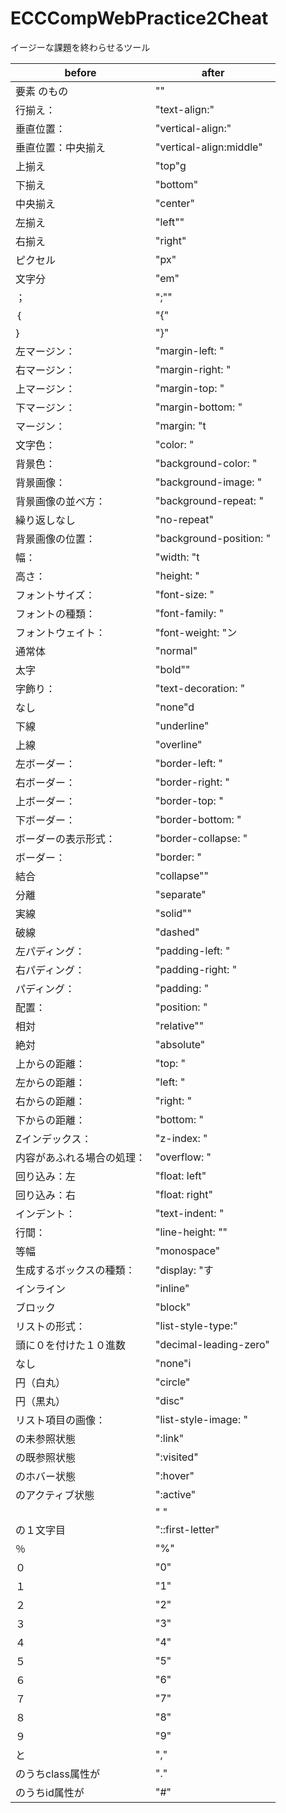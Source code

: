 # ECCCompWebPractice2Cheat

イージーな課題を終わらせるツール

|before|after |
|---|---|
|要素 のもの| ""|
|行揃え：| "text-align:"|
|垂直位置：| "vertical-align:"|
|垂直位置：中央揃え| "vertical-align:middle"|
|上揃え| "top"g|
|下揃え| "bottom"|
|中央揃え| "center"|
|左揃え| "left""|
|右揃え| "right"|
|ピクセル| "px"|
|文字分| "em"|
|；| ";""|
|｛| "{"|
|｝| "}"|
|左マージン：| "margin-left: "|
|右マージン：| "margin-right: "|
|上マージン：| "margin-top: "|
|下マージン：| "margin-bottom: "|
|マージン：| "margin: "t|
|文字色：| "color: "|
|背景色：| "background-color: "|
|背景画像：| "background-image: "|
|背景画像の並べ方：| "background-repeat: "|
|繰り返しなし| "no-repeat"|
|背景画像の位置：| "background-position: "|
|幅：| "width: "t|
|高さ：| "height: "|
|フォントサイズ：| "font-size: "|
|フォントの種類：| "font-family: "|
|フォントウェイト：| "font-weight: "ン|
|通常体| "normal"|
|太字| "bold""|
|字飾り：| "text-decoration: "|
|なし| "none"d|
|下線| "underline"|
|上線| "overline"|
|左ボーダー：| "border-left: "|
|右ボーダー：| "border-right: "|
|上ボーダー：| "border-top: "|
|下ボーダー：| "border-bottom: "|
|ボーダーの表示形式：| "border-collapse: "|
|ボーダー：| "border: "|
|結合| "collapse""|
|分離| "separate"|
|実線| "solid""|
|破線| "dashed"|
|左パディング：| "padding-left: "|
|右パディング：| "padding-right: "|
|パディング：| "padding: "|
|配置：| "position: "|
|相対| "relative""|
|絶対| "absolute"|
|上からの距離：| "top: "|
|左からの距離：| "left: "|
|右からの距離：| "right: "|
|下からの距離：| "bottom: "|
|Zインデックス：| "z-index: "|
|内容があふれる場合の処理：| "overflow: "|
|回り込み：左| "float: left"|
|回り込み：右| "float: right"|
|インデント：| "text-indent: "|
|行間：| "line-height: ""|
|等幅| "monospace"|
|生成するボックスの種類：| "display: "す|
|インライン| "inline"|
|ブロック| "block"|
|リストの形式：| "list-style-type:"|
|頭に０を付けた１０進数| "decimal-leading-zero"|
|なし| "none"i|
|円（白丸）| "circle"|
|円（黒丸）| "disc"|
|リスト項目の画像：| "list-style-image: "|
|の未参照状態| ":link"|
|の既参照状態| ":visited"|
|のホバー状態| ":hover"|
|のアクティブ状態| ":active"|
|　| " "|
|の１文字目| "::first-letter"|
|％| "%"|
|０| "0"|
|１| "1"|
|２| "2"|
|３| "3"|
|４| "4"|
|５| "5"|
|６| "6"|
|７| "7"|
|８| "8"|
|９| "9"|
|と| ","|
|のうちclass属性が| "."|
|のうちid属性が| "#"|
